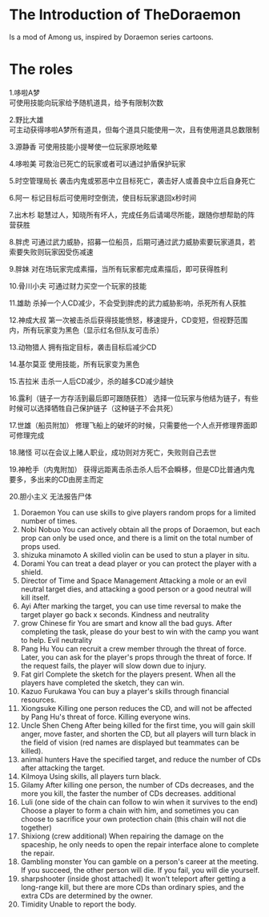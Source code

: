 # The Introduction of TheDoraemon
Is a mod of Among us, inspired by Doraemon series cartoons.
# The roles
1.哆啦A梦	
可使用技能向玩家给予随机道具，给予有限制次数

2.野比大雄	
可主动获得哆啦A梦所有道具，但每个道具只能使用一次，且有使用道具总数限制

3.源静香
可使用技能小提琴使一位玩家原地眩晕

4.哆啦美
可救治已死亡的玩家或者可以通过护盾保护玩家

5.时空管理局长
袭击内鬼或邪恶中立目标死亡，袭击好人或善良中立后自身死亡

6.阿一
标记目标后可使用时空倒流，使目标玩家退回x秒时间

7.出木杉
聪慧过人，知晓所有坏人，完成任务后请竭尽所能，跟随你想帮助的阵营获胜

8.胖虎
可通过武力威胁，招募一位船员，后期可通过武力威胁索要玩家道具，若索要失败则玩家因受伤减速

9.胖妹
对在场玩家完成素描，当所有玩家都完成素描后，即可获得胜利

10.骨川小夫
可通过财力买空一个玩家的技能

11.雄助
杀掉一个人CD减少，不会受到胖虎的武力威胁影响，杀死所有人获胜

12.神成大叔
第一次被击杀后获得技能愤怒，移速提升，CD变短，但视野范围内，所有玩家变为黑色（显示红名但队友可击杀）

13.动物猎人
拥有指定目标，袭击目标后减少CD

14.基尔莫亚
使用技能，所有玩家变为黑色

15.吉拉米
击杀一人后CD减少，杀的越多CD减少越快

16.露利（链子一方存活到最后即可跟随获胜）
选择一位玩家与他结为链子，有些时候可以选择牺牲自己保护链子（这种链子不会共死）

17.世雄（船员附加）
修理飞船上的破坏的时候，只需要他一个人点开修理界面即可修理完成

18.赌怪
可以在会议上赌人职业，成功则对方死亡，失败则自己去世

19.神枪手（内鬼附加）
获得远距离击杀击杀人后不会瞬移，但是CD比普通内鬼要多，多出来的CD由房主而定

20.胆小主义
无法报告尸体

1. Doraemon
You can use skills to give players random props for a limited number of times.
2. Nobi Nobuo
You can actively obtain all the props of Doraemon, but each prop can only be used once, and there is a limit on the total number of props used.
3. shizuka minamoto
A skilled violin can be used to stun a player in situ.
4. Dorami
You can treat a dead player or you can protect the player with a shield.
5. Director of Time and Space Management
Attacking a mole or an evil neutral target dies, and attacking a good person or a good neutral will kill itself.
6. Ayi
After marking the target, you can use time reversal to make the target player go back x seconds.
Kindness and neutrality
7. grow Chinese fir
You are smart and know all the bad guys. After completing the task, please do your best to win with the camp you want to help.
Evil neutrality
8. Pang Hu
You can recruit a crew member through the threat of force. Later, you can ask for the player's props through the threat of force. If the request fails, the player will slow down due to injury.
9. Fat girl
Complete the sketch for the players present. When all the players have completed the sketch, they can win.
10. Kazuo Furukawa
You can buy a player's skills through financial resources.
11. Xiongsuke
Killing one person reduces the CD, and will not be affected by Pang Hu's threat of force. Killing everyone wins.
12. Uncle Shen Cheng
After being killed for the first time, you will gain skill anger, move faster, and shorten the CD, but all players will turn black in the field of vision (red names are displayed but teammates can be killed).
13. animal hunters
Have the specified target, and reduce the number of CDs after attacking the target.
14. Kilmoya
Using skills, all players turn black.
15. Gilamy
After killing one person, the number of CDs decreases, and the more you kill, the faster the number of CDs decreases.
additional
16. Luli (one side of the chain can follow to win when it survives to the end)
Choose a player to form a chain with him, and sometimes you can choose to sacrifice your own protection chain (this chain will not die together)
17. Shixiong (crew additional)
When repairing the damage on the spaceship, he only needs to open the repair interface alone to complete the repair.
18. Gambling monster
You can gamble on a person's career at the meeting. If you succeed, the other person will die. If you fail, you will die yourself.
19. sharpshooter (inside ghost attached)
It won't teleport after getting a long-range kill, but there are more CDs than ordinary spies, and the extra CDs are determined by the owner.
20. Timidity
Unable to report the body.



















